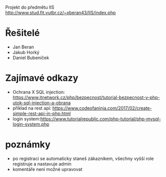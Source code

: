 Projekt do předmětu IIS
 http://www.stud.fit.vutbr.cz/~xberan43/IIS/index.php

# Řešitelé
* Jan Beran
* Jakub Horký 
* Daniel Bubeníček

# Zajímavé odkazy
* Ochrana X SQL injection: https://www.itnetwork.cz/php/bezpecnost/tutorial-bezpecnost-v-php-utok-sql-injection-a-obrana
* příklad na rest api: https://www.codeofaninja.com/2017/02/create-simple-rest-api-in-php.html
* login system:https://www.tutorialrepublic.com/php-tutorial/php-mysql-login-system.php


# poznámky
* po registraci se automaticky staneš zákazníkem, všechny vyšší role registruje a nastavuje admin
* komentáře není možné upravovat
